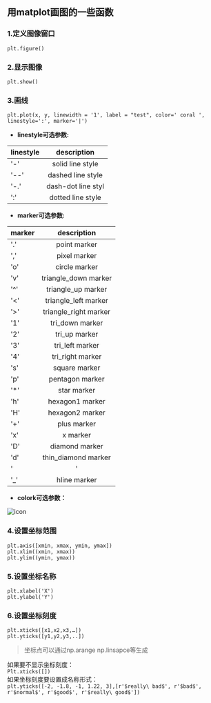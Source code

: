 ## 用matplot画图的一些函数

### 1.定义图像窗口  
`plt.figure()`

### 2.显示图像
`plt.show()`

### 3.画线  
`plt.plot(x, y, linewidth = '1', label = "test", color=' coral ', linestyle=':', marker='|')`

* **linestyle可选参数:** 

| linestyle | description        |
| --------- |:------------------:|
| '-'       | solid line style   |
| '--'      | dashed line style  | 
| '-.'      | dash-dot line styl |
| ':'       | dotted line style  |
 
 * **marker可选参数:**
 
| marker | description           |
| -------|:---------------------:|
| '.'    | point marker          |
| ','    | pixel marker          | 
| 'o'    | circle marker         |
| 'v'    | triangle_down marker  |
| '^'    | triangle_up marker    |
| '<'    | triangle_left marker  | 
| '>'    | triangle_right marker |     
|'1'     | tri_down marker       |
|'2'     | tri_up marker         |
|'3'     | tri_left marker       |
|'4'     | tri_right marker      |
|'s'     | square marker         |
|'p'     | pentagon marker       |
|'*'     | star marker           |
|'h'     | hexagon1 marker       |
|'H'     | hexagon2 marker       |
|'+'     | plus marker           |
|'x'     | x marker              |
|'D'     | diamond marker        |
|'d'     | thin_diamond marker   |
|'|'     | vline marker          |
|'_'     | hline marker          |
 
* **colork可选参数：**

![icon](https://github.com/lhzhong/iNote/blob/master/pic/plt_color.png)

### 4.设置坐标范围
```
plt.axis([xmin, xmax, ymin, ymax])
plt.xlim((xmin, xmax)) 
plt.ylim((ymin, ymax))
```

### 5.设置坐标名称
```
plt.xlabel('X')
plt.ylabel('Y')
```

### 6.设置坐标刻度
```
plt.xticks([x1,x2,x3,…])
plt.yticks([y1,y2,y3,..])
```
> 坐标点可以通过np.arange np.linsapce等生成  

如果要不显示坐标刻度：  
`Plt.xticks([])`  
如果坐标刻度要设置成名称形式：  
`plt.yticks([-2, -1.8, -1, 1.22, 3],[r'$really\ bad$', r'$bad$', r'$normal$', r'$good$', r'$really\ good$'])`
